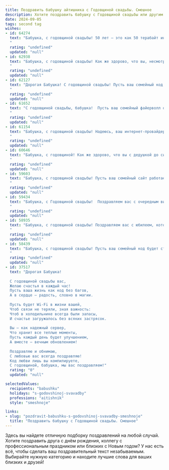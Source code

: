```yaml
---
title: Поздравить бабушку айтишника с Годовщиной свадьбы. Смешное
description: Хотите поздравить бабушку с Годовщиной свадьбы или другим праздником? Наш ИИ создаст незабываемое поздравление, а вы обязательно выделитесь среди других.  
date: 2024-09-05
tags: second tag
wishes:
- id: 64274
  text: "Бабушка, с годовщиной свадьбы! 50 лет – это как 50 терабайт информации на вашем семейном сервере! Желаем, чтобы ваш антивирус был всегда мощным, а обновления – только счастливыми! 🎉
  "
  rating: "undefined"
  updated: "null"
- id: 62938
  text: "Бабушка, с годовщиной свадьбы! Как же здорово, что вы, несмотря на все эти годы, продолжаете ладить с дедушкой, хотя он, наверное, до сих пор не понимает, как пользоваться wi-fi! 😅  Желаем вам крепкого здоровья, чтобы вы могли ещё много-много лет смеяться над проделками своих айтишных внуков! 😉
  "
  rating: "undefined"
  updated: "null"
- id: 62127
  text: "Дорогая Бабушка! С годовщиной свадьбы! Пусть ваш семейный код не глючит, а сервер любви работает без перебоев! Желаю вам стабильного семейного соединения и постоянного обновления контента радости, любви и счастья! 😉
  "
  rating: "undefined"
  updated: "null"
- id: 61652
  text: "С годовщиной свадьбы, бабушка!  Пусть ваш семейный файерволл остаётся крепким, а любовь -  вирусом, который не поддается антивирусной защите! 😉
  "
  rating: "undefined"
  updated: "null"
- id: 61154
  text: "Бабушка, с годовщиной свадьбы! Надеюсь, ваш интернет-провайдер не подводит в этот особенный день, и вы можете насладиться совместным просмотром \"сериала  о любви\"  -  Вашей долгой и счастливой жизни!  🎉
  "
  rating: "undefined"
  updated: "null"
- id: 60646
  text: "Бабушка, с годовщиной! Как же здорово, что вы с дедушкой до сих пор вместе, несмотря на то, что он постоянно пропадает в своем \"цифровом мире\". Но, может быть, это и к лучшему - теперь у вас есть целых два внука (один из них — дедушка!), которым вы можете передать мудрость и семейные секреты, а не только пароли от вайфая! 😜
  "
  rating: "undefined"
  updated: "null"
- id: 59603
  text: "Бабушка, с годовщиной свадьбы! Пусть ваш семейный сайт работает без сбоев, а любовь — в режиме онлайн 24/7!  🥳
  "
  rating: "undefined"
  updated: "null"
- id: 59434
  text: "Бабушка, с Годовщиной свадьбы!  Поздравляем вас с очередным витком в матрице семейной жизни. Пусть ваш интернет-трафик любви будет всегда стабильным, а баги в отношениях  - редким исключением! 😊
  "
  rating: "undefined"
  updated: "null"
- id: 58935
  text: "Бабушка, с годовщиной свадьбы! Поздравляем вас с юбилеем, который, надеемся, вы отметите не в пижаме, а в кружевном белье! Пусть ваши золотые руки и по сей день умеют творить чудеса, а дедушка, наконец-то, научится пользоваться Wi-Fi!
  "
  rating: "undefined"
  updated: "null"
- id: 58439
  text: "Бабушка, с годовщиной свадьбы! Пусть ваш семейный код будет стабилен, интерфейс отношений - дружелюбным, а баги - только в виде милых воспоминаний! 😜
  "
  rating: "undefined"
  updated: "null"
- id: 37517
  text: "Дорогая Бабушка!
  
  С годовщиной свадьбы вас,
  Желаю счастья в каждый час!
  Пусть ваша жизнь как код без багов,
  А в сердце — радость, словно в магии.
  
  Пусть будет Wi-Fi в жизни вашей,
  Чтоб связи не теряли, зная важность:
  Чтоб в холодильнике всегда были запасы,
  И счастье загружалось без всяких застрясок.
  
  Вы — как надежный сервер,
  Что хранит все теплые моменты,
  Пусть каждый день будет улучшением,
  А вместе — вечным обновлением!
  
  Поздравляю и обнимаю,
  С любовью вас всегда поздравляю!
  Код любви лишь вы компилируете,
  С годовщиной, бабушка, мы вас поздравляем!"
  rating: "0"
  updated: "null"

selectedValues:
  recipients: "babushku"
  holidays: "s-godovshinoj-svavadby"
  professions: "aitishnik"
  style: "smeshnoje"

links:
- slug: "pozdravit-babushku-s-godovshinoj-svavadby-smeshnoje"
  title: "Поздравить бабушку с Годовщиной свадьбы. Смешное"
---
```


Здесь вы найдете отличную подборку поздравлений на любой случай. 
Хотите поздравить друга с днём рождения, коллегу с профессиональным праздником или близких с Новым годом? У нас есть всё, чтобы сделать ваш поздравительный текст незабываемым. Выбирайте нужную категорию и находите лучшие слова для ваших близких и друзей!
